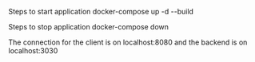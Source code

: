 Steps to start application
docker-compose up -d --build

Steps to stop application
docker-compose down

The connection for the client is on localhost:8080 and the backend is on localhost:3030
